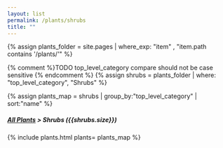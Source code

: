 ```yaml
---
layout: list                                                            
permalink: /plants/shrubs
title: ""
---
```


{% assign plants_folder = site.pages | where_exp: "item" , "item.path contains '/plants/'" %}

{% comment %}TODO top_level_category compare should not be case sensitive {% endcomment %}
{% assign shrubs = plants_folder | where: "top_level_category", "Shrubs" %}

{% assign plants_map = shrubs | group_by:"top_level_category" | sort:"name" %}

<h5>
	<a href="{{ "/plants/" | prepend:site.baseurl }}">All Plants</a> > 
	Shrubs ({{shrubs.size}})
</h5>
	
{% include plants.html 
	plants= plants_map 
%}

